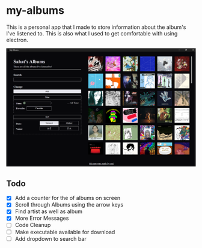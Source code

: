 # my-albums

This is a personal app that I made to store information about the album's I've listened to. This is also what I used to get comfortable with using electron.

![screenshot-of-app](./images/screenshot.png)

## Todo

- [x] Add a counter for the of albums on screen
- [x] Scroll through Albums using the arrow keys
- [x] Find artist as well as album
- [x] More Error Messages
- [ ] Code Cleanup
- [ ] Make executable available for download
- [ ] Add dropdown to search bar